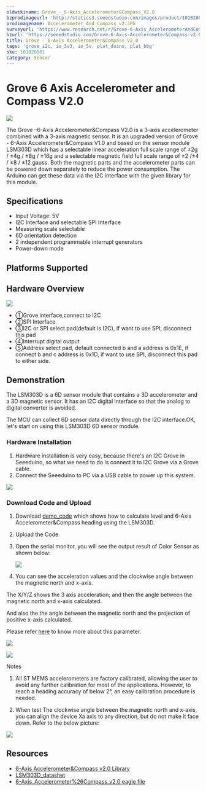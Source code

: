 ```yaml
---
oldwikiname: Grove_-_6-Axis_Accelerometer&Compass_V2.0
bzprodimageurl: 'http://statics3.seeedstudio.com/images/product/101020081 1.jpg'
prodimagename: Accelerometer_And_Compass_v2.JPG
surveyurl: 'https://www.research.net/r/Grove-6-Axis_AccelerometerAndCompass_V2_0'
bzurl: 'https://seeedstudio.com/Grove-6-Axis-Accelerometer&Compass-v2.0-p-2476.html'
title: Grove - 6-Axis Accelerometer&Compass V2.0
tags: 'grove_i2c, io_3v3, io_5v, plat_duino, plat_bbg'
sku: 101020081
category: Sensor
---
```


# Grove 6 Axis Accelerometer and Compass V2.0

![](https://raw.githubusercontent.com/SeeedDocument/Grove-6-Axis_AccelerometerAndCompass_V2.0/master/img/Accelerometer_And_Compass_v2.JPG)

The Grove –6-Axis Accelerometer&Compass V2.0 is a 3-axis accelerometer combined with a 3-axis magnetic sensor. It is an upgraded version of Grove - 6-Axis Accelerometer&Compass V1.0 and based on the sensor module LSM303D which has a selectable linear acceleration full scale range of ±2g / ±4g / ±8g / ±16g and a selectable magnetic field full scale range of ±2 /±4 / ±8 / ±12 gauss. Both the magnetic parts and the accelerometer parts can be powered down separately to reduce the power consumption. The Arduino can get these data via the I2C interface with the given library for this module.

## Specifications

* Input Voltage: 5V
* I2C Interface and selectable SPI Interface
* Measuring scale selectable
* 6D orientation detection
* 2 independent programmable interrupt generators
* Power-down mode

## Platforms Supported

## Hardware Overview

![](https://raw.githubusercontent.com/SeeedDocument/Grove-6-Axis_AccelerometerAndCompass_V2.0/master/img/Grove-6-Axis_AccelerometerAndCompass_V2.0_inter.jpg)

* ①Grove interface,connect to I2C
* ②SPI Interface
* ③I2C or SPI select pad\(default is I2C\), if want to use SPI, disconnect this pad
* ④Interrupt digital output
* ⑤Address select pad, default connected b and a address is 0x1E, if connect b and c address is 0x1D, if want to use SPI, disconnect this pad to either side.

## Demonstration

The LSM303D is a 6D sensor module that contains a 3D accelerometer and a 3D magnetic sensor. It has an I2C digital interface so that the analog to digital converter is avoided.

The MCU can collect 6D sensor data directly through the I2C interface.OK, let's start on using this LSM303D 6D sensor module.

### Hardware Installation

1. Hardware installation is very easy, because there's an I2C Grove in Seeeduino, so what we need to do is connect it to I2C Grove via a Grove cable.
2. Connect the Seeeduino to PC via a USB cable to power up this system.

![](https://raw.githubusercontent.com/SeeedDocument/Grove-6-Axis_AccelerometerAndCompass_V2.0/master/img/6-Axis_AccelerometerAndCompass_V2.0_connect.jpg)

### Download Code and Upload

1. Download [demo\_code](https://github.com/Seeed-Studio/6Axis_Accelerometer_And_Compass_v2) which shows how to calculate level and 6-Axis Accelerometer&Compass heading using the LSM303D.
2. Upload the Code.
3. Open the serial monitor, you will see the output result of Color Sensor as shown below:

   ![](https://raw.githubusercontent.com/SeeedDocument/Grove-6-Axis_AccelerometerAndCompass_V2.0/master/img/6-Axis_AccelerometerAndCompass_V2.0_demo.jpg)

4. You can see the acceleration values and the clockwise angle between the magnetic north and x-axis.

The X/Y/Z shows the 3 axis acceleration; and then the angle between the magnetic north and x-axis calculated.

And also the the angle between the magnetic north and the projection of positive x-axis calculated.

Please refer [here](https://raw.githubusercontent.com/SeeedDocument/Grove-6-Axis_AccelerometerAndCompass_V2.0/master/res/LSM303_application_note.pdf) to know more about this parameter.

![](https://raw.githubusercontent.com/SeeedDocument/Grove-6-Axis_AccelerometerAndCompass_V2.0/master/img/Airplane.jpg)

![](https://raw.githubusercontent.com/SeeedDocument/Grove-6-Axis_AccelerometerAndCompass_V2.0/master/img/Airplane_calculated.jpg)

Notes

1. All ST MEMS accelerometers are factory calibrated, allowing the user to avoid any further calibration for most of the applications. However, to reach a heading accuracy of below 2°, an easy calibration procedure is needed.

2. When test The clockwise angle between the magnetic north and x-axis, you can align the device Xa axis to any direction, but do not make it face down. Refer to the below picture:

![](https://raw.githubusercontent.com/SeeedDocument/Grove-6-Axis_AccelerometerAndCompass_V2.0/master/img/Testing.jpg)

## Resources

* [6-Axis Accelerometer&Compass v2.0 Library](https://github.com/Seeed-Studio/6Axis_Accelerometer_And_Compass_v2)
* [LSM303D\_datashet](https://raw.githubusercontent.com/SeeedDocument/Grove-6-Axis_AccelerometerAndCompass_V2.0/master/res/LSM303D_datasheet.pdf)
* [6-Axis\_Accelerometer%26Compass\_v2.0 eagle file](https://raw.githubusercontent.com/SeeedDocument/Grove-6-Axis_AccelerometerAndCompass_V2.0/master/res/Grove-6-Axis_AccelerometerAndCompass_v2.0_sch_pcb.zip)

